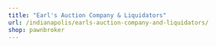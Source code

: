 ```yaml
---
title: "Earl's Auction Company & Liquidators"
url: /indianapolis/earls-auction-company-and-liquidators/
shop: pawnbroker
---
```

